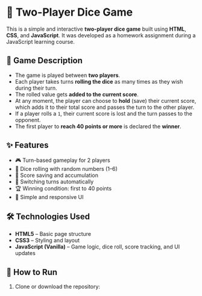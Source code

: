 # 🎲 Two-Player Dice Game

This is a simple and interactive **two-player dice game** built using **HTML**, **CSS**, and **JavaScript**. It was developed as a homework assignment during a JavaScript learning course.

## 📝 Game Description

- The game is played between **two players**.
- Each player takes turns **rolling the dice** as many times as they wish during their turn.
- The rolled value gets **added to the current score**.
- At any moment, the player can choose to **hold** (save) their current score, which adds it to their total score and passes the turn to the other player.
- If a player rolls a `1`, their current score is lost and the turn passes to the opponent.
- The first player to **reach 40 points or more** is declared the **winner**.

## ✨ Features

- 🎮 Turn-based gameplay for 2 players  
- 🎲 Dice rolling with random numbers (1–6)  
- 💾 Score saving and accumulation  
- 🔄 Switching turns automatically  
- 🏆 Winning condition: first to 40 points  
- 🎨 Simple and responsive UI

## 🛠 Technologies Used

- **HTML5** – Basic page structure  
- **CSS3** – Styling and layout  
- **JavaScript (Vanilla)** – Game logic, dice roll, score tracking, and UI updates

## 🚀 How to Run

1. Clone or download the repository:
   ```bash
